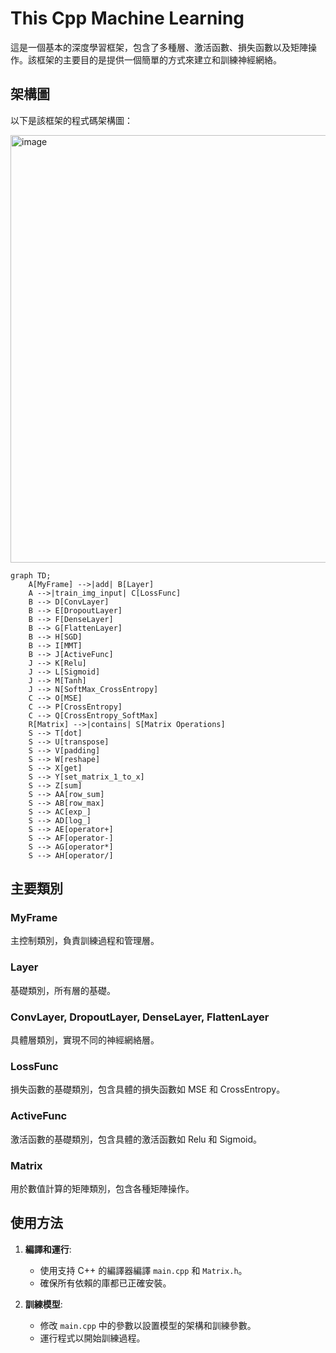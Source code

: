 # This Cpp Machine Learning

這是一個基本的深度學習框架，包含了多種層、激活函數、損失函數以及矩陣操作。該框架的主要目的是提供一個簡單的方式來建立和訓練神經網絡。

## 架構圖

以下是該框架的程式碼架構圖：

<img width="3856" height="684" alt="image" src="https://github.com/user-attachments/assets/c25d2d1f-f9b1-4b73-9d38-7d7c28454a9d" />


```mermaid
graph TD;
    A[MyFrame] -->|add| B[Layer]
    A -->|train_img_input| C[LossFunc]
    B --> D[ConvLayer]
    B --> E[DropoutLayer]
    B --> F[DenseLayer]
    B --> G[FlattenLayer]
    B --> H[SGD]
    B --> I[MMT]
    B --> J[ActiveFunc]
    J --> K[Relu]
    J --> L[Sigmoid]
    J --> M[Tanh]
    J --> N[SoftMax_CrossEntropy]
    C --> O[MSE]
    C --> P[CrossEntropy]
    C --> Q[CrossEntropy_SoftMax]
    R[Matrix] -->|contains| S[Matrix Operations]
    S --> T[dot]
    S --> U[transpose]
    S --> V[padding]
    S --> W[reshape]
    S --> X[get]
    S --> Y[set_matrix_1_to_x]
    S --> Z[sum]
    S --> AA[row_sum]
    S --> AB[row_max]
    S --> AC[exp_]
    S --> AD[log_]
    S --> AE[operator+]
    S --> AF[operator-]
    S --> AG[operator*]
    S --> AH[operator/]
```

## 主要類別

### MyFrame
主控制類別，負責訓練過程和管理層。

### Layer
基礎類別，所有層的基礎。

### ConvLayer, DropoutLayer, DenseLayer, FlattenLayer
具體層類別，實現不同的神經網絡層。

### LossFunc
損失函數的基礎類別，包含具體的損失函數如 MSE 和 CrossEntropy。

### ActiveFunc
激活函數的基礎類別，包含具體的激活函數如 Relu 和 Sigmoid。

### Matrix
用於數值計算的矩陣類別，包含各種矩陣操作。

## 使用方法

1. **編譯和運行**:
   - 使用支持 C++ 的編譯器編譯 `main.cpp` 和 `Matrix.h`。
   - 確保所有依賴的庫都已正確安裝。

2. **訓練模型**:
   - 修改 `main.cpp` 中的參數以設置模型的架構和訓練參數。
   - 運行程式以開始訓練過程。
